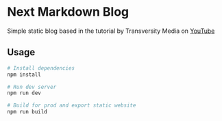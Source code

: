 # Next Markdown Blog

Simple static blog based in the tutorial by Transversity Media on [YouTube](https://youtu.be/MrjeefD8sac?list=PLEUz5-1pJjbaali6HGb90FS1qOGv_3mn7) 

## Usage

```bash
# Install dependencies
npm install

# Run dev server
npm run dev

# Build for prod and export static website
npm run build
```
